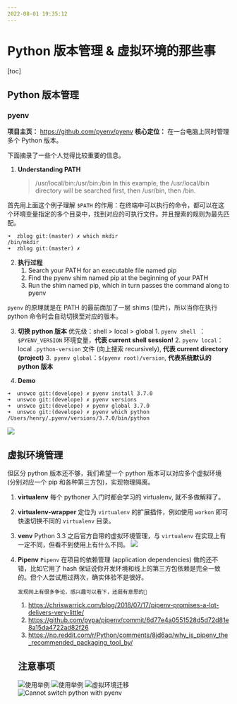```yaml
---
2022-08-01 19:35:12
---
```


# Python 版本管理 & 虚拟环境的那些事

[toc]

## Python 版本管理

### pyenv

**项目主页：** https://github.com/pyenv/pyenv
**核心定位：** 在一台电脑上同时管理多个 Python 版本。

下面摘录了一些个人觉得比较重要的信息。

1. **Understanding PATH**

    > /usr/local/bin:/usr/bin:/bin
    > In this example, the /usr/local/bin directory will be searched first, then /usr/bin, then /bin.

首先用上面这个例子理解 `$PATH` 的作用：在终端中可以执行的命令，都可以在这个环境变量指定的多个目录中，找到对应的可执行文件。并且搜索的规则为最先匹配。

```
➜  zblog git:(master) ✗ which mkdir
/bin/mkdir
➜  zblog git:(master) ✗
```

2. **执行过程**
    1. Search your PATH for an executable file named pip
    2. Find the pyenv shim named pip at the beginning of your PATH
    3. Run the shim named pip, which in turn passes the command along to pyenv

`pyenv` 的原理就是在 PATH 的最前面加了一层 shims (垫片)，所以当你在执行 python 命令时会自动切换至对应的版本。

3. **切换 python 版本**
   优先级：shell > local > global 1. `pyenv shell `：` $PYENV_VERSION` 环境变量，**代表 current shell session!** 2. `pyenv local`： local `.python-version` 文件 (向上搜索 recursively), **代表 current directory (project)** 3.` pyenv global`：`$(pyenv root)/version`, **代表系统默认的 python 版本**

4. **Demo**

```
➜  unswco git:(develope) ✗ pyenv install 3.7.0
➜  unswco git:(develope) ✗ pyenv versions
➜  unswco git:(develope) ✗ pyenv global 3.7.0
➜  unswco git:(develope) ✗ pyenv which python
/Users/henry/.pyenv/versions/3.7.0/bin/python
```

![](https://alphapenng-1305651397.cos.ap-shanghai.myqcloud.com/uPic/2021_11_16_FmrbBX.jpg)

## 虚拟环境管理

但区分 python 版本还不够，我们希望一个 python 版本可以对应多个虚拟环境 (分别对应一个 pip 和各种第三方包)，实现物理隔离。

1.  **virtualenv**
    每个 pythoner 入门时都会学习的 virtualenv, 就不多做解释了。

2.  **virtualenv-wrapper**
    定位为 `virtualenv` 的扩展插件，例如使用 `workon` 即可快速切换不同的 `virtualenv` 目录。

3.  **venv**
    Python 3.3 之后官方自带的虚拟环境管理，与 `virtualenv` 在实现上有一定不同，但看不到使用上有什么不同。
    ![](https://alphapenng-1305651397.cos.ap-shanghai.myqcloud.com/uPic/2021_11_16_0mlNQX.jpg)

4.  **Pipenv**
    `Pipenv` 在项目的依赖管理 (application dependencies) 做的还不错，比如它用了 hash 保证说你开发环境和线上的第三方包依赖是完全一致的。但个人尝试用过两次，确实体验不是很好。

        发现网上有很多争论，感兴趣可以看下，还挺有意思的🍉

    1. https://chriswarrick.com/blog/2018/07/17/pipenv-promises-a-lot-delivers-very-little/
    2. https://github.com/pypa/pipenv/commit/6d77e4a0551528d5d72d81e8a15da4722ad82f26
    3. https://np.reddit.com/r/Python/comments/8jd6aq/why_is_pipenv_the_recommended_packaging_tool_by/

    ## 注意事项

    ![使用举例](https://alphapenng-1305651397.cos.ap-shanghai.myqcloud.com/uPic/2021_11_16_%E6%9C%AA%E5%91%BD%E5%90%8D.png)
    ![使用举例](https://alphapenng-1305651397.cos.ap-shanghai.myqcloud.com/uPic/2021_11_16_An%20Effective%20Python%20Environment%20Making%20Yourself%20at%20Home.png)
    ![虚拟环境迁移](https://alphapenng-1305651397.cos.ap-shanghai.myqcloud.com/uPic/2021_11_16_Linux%20%E4%B8%8A%20python%E8%99%9A%E6%8B%9F%E7%8E%AF%E5%A2%83%E8%BF%81%E7%A7%BB%E6%96%B9%E6%B3%95.png)
    ![Cannot switch python with pyenv](https://alphapenng-1305651397.cos.ap-shanghai.myqcloud.com/uPic/2021_11_16_Clipboard%20-%202021-11-09%2022.45.29.png)
